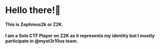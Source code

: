# Hello there!👋

#### This is Zephrous2k or Z2K. 
#### I am a Solo CTF Player on Z2K as it represents my identity but I mostly participate in @myst3r10us team.
